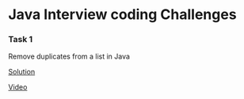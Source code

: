 # Java Interview coding Challenges

### Task 1
Remove duplicates from a list in Java

[Solution](https://github.com/a-oleynik/leetcode-java/tree/master/src/main/java/com/oleynik/additionaltasks/RemoveDuplicatesFromList.java)

[Video](https://www.youtube.com/watch?v=kWYkVluhVzc)




